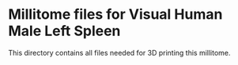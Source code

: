 # Millitome files for Visual Human Male Left Spleen

This directory contains all files needed for 3D printing this millitome. 